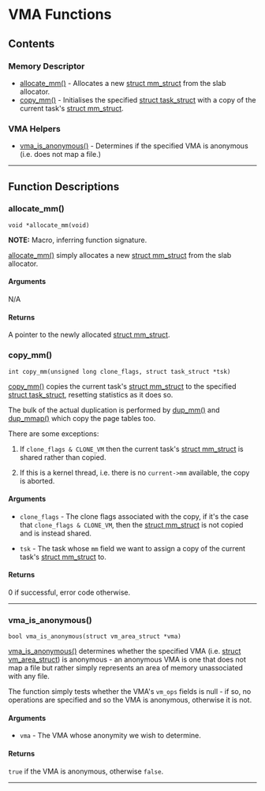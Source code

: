# VMA Functions

## Contents

### Memory Descriptor

* [allocate_mm()](#allocate_mm) - Allocates a new [struct mm_struct][mm_struct]
  from the slab allocator.
* [copy_mm()](#copy_mm) - Initialises the specified
  [struct task_struct][task_struct] with a copy of the current task's
  [struct mm_struct][mm_struct].

### VMA Helpers

* [vma_is_anonymous()](#vma_is_anonymous) - Determines if the specified VMA is
  anonymous (i.e. does not map a file.)

---

## Function Descriptions

### allocate_mm()

`void *allocate_mm(void)`

__NOTE:__ Macro, inferring function signature.

[allocate_mm()][allocate_mm] simply allocates a new
[struct mm_struct][mm_struct] from the slab allocator.

#### Arguments

N/A

#### Returns

A pointer to the newly allocated [struct mm_struct][mm_struct].

### copy_mm()

`int copy_mm(unsigned long clone_flags, struct task_struct *tsk)`

[copy_mm()][copy_mm] copies the current task's [struct mm_struct][mm_struct] to
the specified [struct task_struct][task_struct], resetting statistics as it does
so.

The bulk of the actual duplication is performed by [dup_mm()][dup_mm] and
[dup_mmap()][dup_mmap] which copy the page tables too.

There are some exceptions:

1. If `clone_flags & CLONE_VM` then the current task's
   [struct mm_struct][mm_struct] is shared rather than copied.

2. If this is a kernel thread, i.e. there is no `current->mm` available, the
   copy is aborted.

#### Arguments

* `clone_flags` - The clone flags associated with the copy, if it's the case
  that `clone_flags & CLONE_VM`, then the [struct mm_struct][mm_struct] is not
  copied and is instead shared.

* `tsk` - The task whose `mm` field we want to assign a copy of the current
  task's [struct mm_struct][mm_struct] to.

#### Returns

0 if successful, error code otherwise.

---

### vma_is_anonymous()

`bool vma_is_anonymous(struct vm_area_struct *vma)`

[vma_is_anonymous()][vma_is_anonymous] determines whether the specified VMA
(i.e. [struct vm_area_struct][vm_area_struct]) is anonymous - an anonymous VMA
is one that does not map a file but rather simply represents an area of memory
unassociated with any file.

The function simply tests whether the VMA's `vm_ops` fields is null - if so, no
operations are specified and so the VMA is anonymous, otherwise it is not.

#### Arguments

* `vma` - The VMA whose anonymity we wish to determine.

#### Returns

`true` if the VMA is anonymous, otherwise `false`.

---

[allocate_mm]:https://github.com/torvalds/linux/blob/v4.6/kernel/fork.c#L566
[copy_mm]:https://github.com/torvalds/linux/blob/v4.6/kernel/fork.c#L958
[dup_mm]:https://github.com/torvalds/linux/blob/v4.6/kernel/fork.c#L923
[dup_mmap]:https://github.com/torvalds/linux/blob/v4.6/kernel/fork.c#L408
[mm_struct]:http://github.com/torvalds/linux/blob/v4.6/include/linux/mm_types.h#L390
[task_struct]:https://github.com/torvalds/linux/blob/v4.6/include/linux/sched.h#L1394
[vm_area_struct]:https://github.com/torvalds/linux/blob/v4.6/include/linux/mm_types.h#L294
[vma_is_anonymous]:https://github.com/torvalds/linux/blob/v4.6/include/linux/mm.h#L1352

